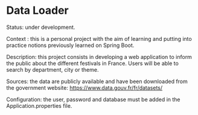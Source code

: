 # Data Loader

Status: under development.

Context : this is a personal project with the aim of learning and putting into practice notions previously learned on Spring Boot.

Description: this project consists in developing a web application to inform the public about the different festivals in France.
Users will be able to search by department, city or theme.

Sources: the data are publicly available and have been downloaded from the government website: https://www.data.gouv.fr/fr/datasets/

Configuration: the user, password and database must be added in the Application.properties file.